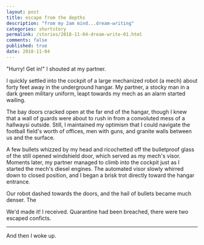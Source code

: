 ```yaml
---
layout: post
title: escape from the depths
description: "from my 2am mind...dream-writing"
categories: shortstory
permalink: /stories/2018-11-04-dream-write-01.html
comments: false
published: true
date: 2018-11-04
---
```


"Hurry! Get in!" I shouted at my partner. 

I quickly settled into the cockpit of a large mechanized robot (a mech) about forty feet away in the underground hangar. My partner, a stocky man in a dark green military uniform, leapt towards my mech as an alarm started wailing. 

The bay doors cracked open at the far end of the hangar, though I knew that a wall of guards were about to rush in from a convoluted mess of a hallwaysi outside. Still, I maintained my optimism that I could navigate the football field's worth of offices, men with guns, and granite walls between us and the surface. 

A few bullets whizzed by my head and ricochetted off the bulletproof glass of the still opened windshield door, which served as my mech's visor. Moments later, my partner managed to climb into the cockpit just as I started the mech's diesel engines. The automated visor slowly whirred down to closed position, and I began a brisk trot directly toward the hangar entrance.

Our robot dashed towards the doors, and the hail of bullets became much denser. The 

We'd made it! I received. Quarantine had been breached, there were two escaped conficts.

---

And then I woke up.
